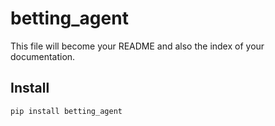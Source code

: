 betting_agent
================

<!-- WARNING: THIS FILE WAS AUTOGENERATED! DO NOT EDIT! -->

This file will become your README and also the index of your
documentation.

## Install

``` sh
pip install betting_agent
```
